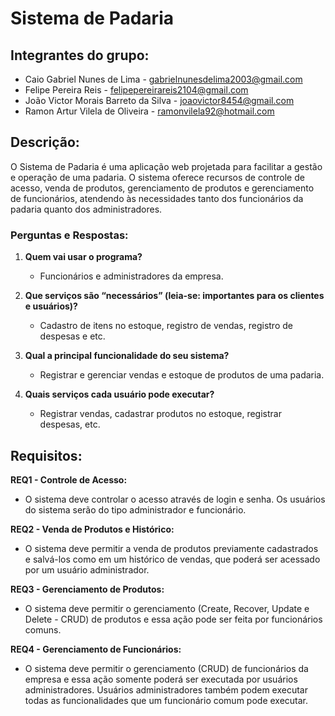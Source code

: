 # Sistema de Padaria

## Integrantes do grupo:
- Caio Gabriel Nunes de Lima - gabrielnunesdelima2003@gmail.com
- Felipe Pereira Reis - felipepereirareis2104@gmail.com
- João Victor Morais Barreto da Silva - joaovictor8454@gmail.com
- Ramon Artur Vilela de Oliveira - ramonvilela92@hotmail.com

## Descrição:
O Sistema de Padaria é uma aplicação web projetada para facilitar a gestão e operação de uma padaria. O sistema oferece recursos de controle de acesso, venda de produtos, gerenciamento de produtos e gerenciamento de funcionários, atendendo às necessidades tanto dos funcionários da padaria quanto dos administradores.

### Perguntas e Respostas:

1. **Quem vai usar o programa?**
   - Funcionários e administradores da empresa.

2. **Que serviços são “necessários” (leia-se: importantes para os clientes e usuários)?**
   - Cadastro de itens no estoque, registro de vendas, registro de despesas e etc.

3. **Qual a principal funcionalidade do seu sistema?**
   - Registrar e gerenciar vendas e estoque de produtos de uma padaria.

4. **Quais serviços cada usuário pode executar?**
   - Registrar vendas, cadastrar produtos no estoque, registrar despesas, etc.

## Requisitos:

**REQ1 - Controle de Acesso:**
- O sistema deve controlar o acesso através de login e senha. Os usuários do sistema serão do tipo administrador e funcionário.

**REQ2 - Venda de Produtos e Histórico:**
- O sistema deve permitir a venda de produtos previamente cadastrados e salvá-los como em um histórico de vendas, que poderá ser acessado por um usuário administrador.

**REQ3 - Gerenciamento de Produtos:**
- O sistema deve permitir o gerenciamento (Create, Recover, Update e Delete - CRUD) de produtos e essa ação pode ser feita por funcionários comuns.

**REQ4 - Gerenciamento de Funcionários:**
- O sistema deve permitir o gerenciamento (CRUD) de funcionários da empresa e essa ação somente poderá ser executada por usuários administradores. Usuários administradores também podem executar todas as funcionalidades que um funcionário comum pode executar.

